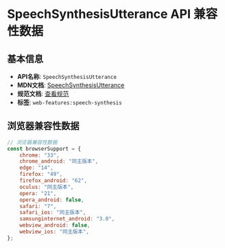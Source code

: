 # SpeechSynthesisUtterance API 兼容性数据

## 基本信息

- **API名称**: `SpeechSynthesisUtterance`
- **MDN文档**: [SpeechSynthesisUtterance](https://developer.mozilla.org/docs/Web/API/SpeechSynthesisUtterance)
- **规范文档**: [查看规范](https://webaudio.github.io/web-speech-api/#speechsynthesisutterance)
- **标签**: `web-features:speech-synthesis`

## 浏览器兼容性数据

```javascript
// 浏览器兼容性数据
const browserSupport = {
    chrome: "33",
    chrome_android: "同主版本",
    edge: "14",
    firefox: "49",
    firefox_android: "62",
    oculus: "同主版本",
    opera: "21",
    opera_android: false,
    safari: "7",
    safari_ios: "同主版本",
    samsunginternet_android: "3.0",
    webview_android: false,
    webview_ios: "同主版本",
};

```

